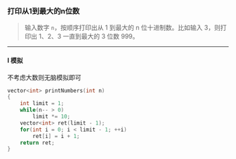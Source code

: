 ### 打印从1到最大的n位数

> 输入数字 `n`，按顺序打印出从 1 到最大的 n 位十进制数。比如输入 3，则打印出 1、2、3 一直到最大的 3 位数 999。  

----------

#### I 模拟

不考虑大数则无脑模拟即可  

```cpp
vector<int> printNumbers(int n) 
{
    int limit = 1;
    while(n-- > 0)
        limit *= 10;
    vector<int> ret(limit - 1);
    for(int i = 0; i < limit - 1; ++i)
        ret[i] = i + 1;
    return ret;
}
```
